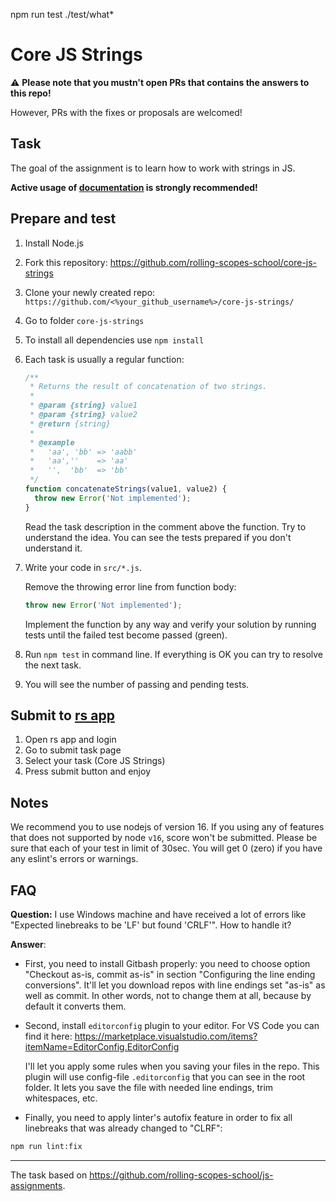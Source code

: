 npm run test ./test/what*

# Core JS Strings

:warning: **Please note that you mustn't open PRs that contains the answers to this repo!**

However, PRs with the fixes or proposals are welcomed!

## Task

The goal of the assignment is to learn how to work with strings in JS.

**Active usage of [documentation](https://developer.mozilla.org/en-US/) is strongly recommended!**

## Prepare and test

1. Install Node.js
2. Fork this repository: <https://github.com/rolling-scopes-school/core-js-strings>
3. Clone your newly created repo: `https://github.com/<%your_github_username%>/core-js-strings/`
4. Go to folder `core-js-strings`
5. To install all dependencies use `npm install`
6. Each task is usually a regular function:

   ```javascript
   /**
    * Returns the result of concatenation of two strings.
    *
    * @param {string} value1
    * @param {string} value2
    * @return {string}
    *
    * @example
    *   'aa', 'bb' => 'aabb'
    *   'aa',''    => 'aa'
    *   '',  'bb'  => 'bb'
    */
   function concatenateStrings(value1, value2) {
     throw new Error('Not implemented');
   }
   ```

   Read the task description in the comment above the function. Try to understand the idea. You can see the tests prepared if you don't understand it.
7. Write your code in `src/*.js`.

   Remove the throwing error line from function body:

   ```javascript
   throw new Error('Not implemented');
   ```

   Implement the function by any way and verify your solution by running tests until the failed test become passed (green).

8. Run `npm test` in command line. If everything is OK you can try to resolve the next task.
9. You will see the number of passing and pending tests.

## Submit to [rs app](https://app.rs.school/)

1. Open rs app and login
2. Go to submit task page
3. Select your task (Core JS Strings)
4. Press submit button and enjoy

## Notes

We recommend you to use nodejs of version 16. If you using any of features that does not supported by node `v16`, score won't be submitted.
Please be sure that each of your test in limit of 30sec.
You will get 0 (zero) if you have any eslint's errors or warnings.

## FAQ

**Question:** I use Windows machine and have received a lot of errors like "Expected linebreaks to be 'LF' but found 'CRLF'". How to handle it?

**Answer**:

- First, you need to install Gitbash properly: you need to choose option "Checkout as-is, commit as-is" in section "Configuring the line ending conversions". It'll let you download repos with line endings set "as-is" as well as commit. In other words, not to change them at all, because by default it converts them.
- Second, install `editorconfig` plugin to your editor. For VS Code you can find it here:
  <https://marketplace.visualstudio.com/items?itemName=EditorConfig.EditorConfig>

  I'll let you apply some rules when you saving your files in the repo. This plugin will use config-file `.editorconfig` that you can see in the root folder. It lets you save the file with needed line endings, trim whitespaces, etc.

- Finally, you need to apply linter's autofix feature in order to fix all linebreaks that was already changed to "CLRF":

```bash
npm run lint:fix
```

---

The task based on <https://github.com/rolling-scopes-school/js-assignments>.
